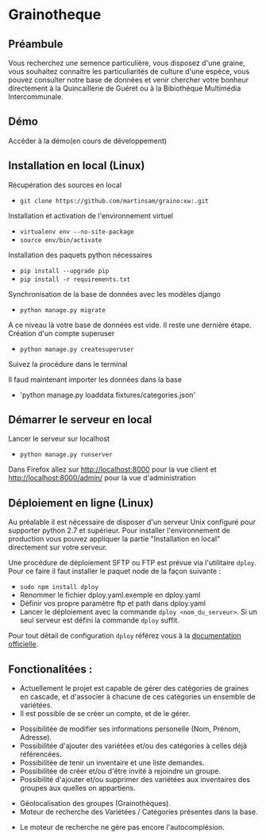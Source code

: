 # Grainotheque

## Préambule
Vous recherchez une semence particulière, vous disposez d'une graine, vous souhaitez connaitre les particuliarités de culture d'une espèce, vous pouvez consulter notre base de données et venir chercher votre bonheur directement à la Quincaillerie de Guéret ou à la Bibiothèque Multimédia Intercommunale.

## Démo
Accéder à la démo(en cours de développement)

## Installation en local (Linux)

Récupération des sources en local

* `git clone https://github.com/martinsam/graino:xw:.git`

Installation et activation de l'environnement virtuel

* `virtualenv env --no-site-package`
* `source env/bin/activate`

Installation des paquets python nécessaires 

* `pip install --upgrade pip`
* `pip install -r requirements.txt`

Synchronisation de la base de données avec les modèles django

* `python manage.py migrate`

A ce niveau là votre base de données est vide. Il reste une dernière étape. Création d'un compte superuser

* `python manage.py createsuperuser`

Suivez la procédure dans le terminal

Il faud maintenant importer les données dans la base

* 'python manage.py loaddata fixtures/categories.json'

## Démarrer le serveur en local

Lancer le serveur sur localhost

* `python manage.py runserver`

Dans Firefox allez sur [http://localhost:8000](http://localhost:8000) pour la vue client et 
[http://localhost:8000/admin/](http://localhost:8000/admin/) pour la vue d'administration


## Déploiement en ligne (Linux)

Au préalable il est nécessaire de disposer d'un serveur Unix configuré pour supporter python 2.7 et supérieur.
Pour installer l'environnement de production vous pouvez appliquer la partie "Installation en local" directement sur
votre serveur.

Une procédure de déploiement SFTP ou FTP est prévue via l'utilitaire `dploy`. Pour ce faire il faut installer le paquet 
node de la façon suivante :

* `sudo npm install dploy`
* Renommer le fichier dploy.yaml.exemple en dploy.yaml
* Définir vos propre paramètre ftp et path dans dploy.yaml
* Lancer le déploiement avec la commande `dploy <nom_du_serveur>`. Si un seul serveur est défini la commande `dploy`
 suffit.


Pour tout détail de configuration `dploy` référez vous à la [documentation officielle](https://github.com/LeanMeanFightingMachine/dploy).

## Fonctionalitées : 
* Actuellement le projet est capable de gérer des catégories de graines en cascade, et d'associer à chacune de ces catégories un ensemble de variétées.
* Il est possible de se créer un compte, et de le gérer.
 - Possibilitée de modifier ses informations personelle (Nom, Prénom, Adresse).
 - Possibilitée d'ajouter des variétées et/ou des catégories à celles déjà référencées.
 - Possibilitée de tenir un inventaire et une liste demandes.
 - Possibilitée de créer et/ou d'être invité à rejoindre un groupe.
 - Possibilité d'ajouter et/ou supprimer des variétées aux inventaires des groupes aux quelles on appartiens.
* Géolocalisation des groupes (Grainothèques).
* Moteur de recherche des Variétées / Catégories présentes dans la base.
 - Le moteur de recherche ne gére pas encore l'autocomplésion.
